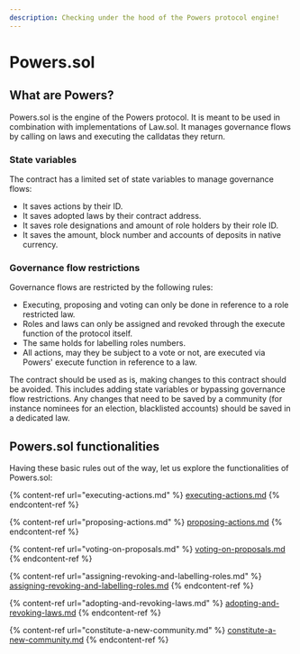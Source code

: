 ```yaml
---
description: Checking under the hood of the Powers protocol engine!
---
```


# Powers.sol

## What are Powers?

Powers.sol is the engine of the Powers protocol. It is meant to be used in combination with implementations of Law.sol. It manages governance flows by calling on laws and executing the calldatas they return.

### State variables

The contract has a limited set of state variables to manage governance flows:

* It saves actions by their ID.
* It saves adopted laws by their contract address.
* It saves role designations and amount of role holders by their role ID.
* It saves the amount, block number and accounts of deposits in native currency.

### Governance flow restrictions

Governance flows are restricted by the following rules:

* Executing, proposing and voting can only be done in reference to a role restricted law.
* Roles and laws can only be assigned and revoked through the execute function of the protocol itself.
* The same holds for labelling roles numbers.&#x20;
* All actions, may they be subject to a vote or not, are executed via Powers' execute function in reference to a law.

The contract should be used as is, making changes to this contract should be avoided. This includes adding state variables or bypassing governance flow restrictions. Any changes that need to be saved by a community (for instance nominees for an election, blacklisted accounts) should be saved in a dedicated law.

## Powers.sol functionalities

Having these basic rules out of the way, let us explore the functionalities of Powers.sol:&#x20;

{% content-ref url="executing-actions.md" %}
[executing-actions.md](executing-actions.md)
{% endcontent-ref %}

{% content-ref url="proposing-actions.md" %}
[proposing-actions.md](proposing-actions.md)
{% endcontent-ref %}

{% content-ref url="voting-on-proposals.md" %}
[voting-on-proposals.md](voting-on-proposals.md)
{% endcontent-ref %}

{% content-ref url="assigning-revoking-and-labelling-roles.md" %}
[assigning-revoking-and-labelling-roles.md](assigning-revoking-and-labelling-roles.md)
{% endcontent-ref %}

{% content-ref url="adopting-and-revoking-laws.md" %}
[adopting-and-revoking-laws.md](adopting-and-revoking-laws.md)
{% endcontent-ref %}

{% content-ref url="constitute-a-new-community.md" %}
[constitute-a-new-community.md](constitute-a-new-community.md)
{% endcontent-ref %}
